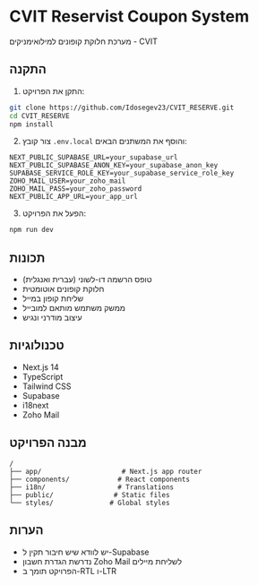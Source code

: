 # CVIT Reservist Coupon System

מערכת חלוקת קופונים למילואימניקים - CVIT

## התקנה

1. התקן את הפרויקט:
```bash
git clone https://github.com/Idosegev23/CVIT_RESERVE.git
cd CVIT_RESERVE
npm install
```

2. צור קובץ `.env.local` והוסף את המשתנים הבאים:
```env
NEXT_PUBLIC_SUPABASE_URL=your_supabase_url
NEXT_PUBLIC_SUPABASE_ANON_KEY=your_supabase_anon_key
SUPABASE_SERVICE_ROLE_KEY=your_supabase_service_role_key
ZOHO_MAIL_USER=your_zoho_mail
ZOHO_MAIL_PASS=your_zoho_password
NEXT_PUBLIC_APP_URL=your_app_url
```

3. הפעל את הפרויקט:
```bash
npm run dev
```

## תכונות

- טופס הרשמה דו-לשוני (עברית ואנגלית)
- חלוקת קופונים אוטומטית
- שליחת קופון במייל
- ממשק משתמש מותאם למובייל
- עיצוב מודרני ונגיש

## טכנולוגיות

- Next.js 14
- TypeScript
- Tailwind CSS
- Supabase
- i18next
- Zoho Mail

## מבנה הפרויקט

```
/
├── app/                    # Next.js app router
├── components/            # React components
├── i18n/                  # Translations
├── public/               # Static files
└── styles/              # Global styles
```

## הערות

- יש לוודא שיש חיבור תקין ל-Supabase
- נדרשת הגדרת חשבון Zoho Mail לשליחת מיילים
- הפרויקט תומך ב-RTL ו-LTR
